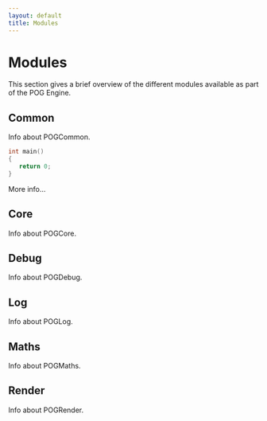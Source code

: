 ```yaml
---
layout: default
title: Modules
---
```


# Modules

This section gives a brief overview of the different modules available as part of the POG Engine.


## Common

Info about POGCommon.

```c++
int main()
{
   return 0; 
}
```

More info...


## Core

Info about POGCore.


## Debug

Info about POGDebug.


## Log

Info about POGLog.


## Maths

Info about POGMaths.


## Render

Info about POGRender.